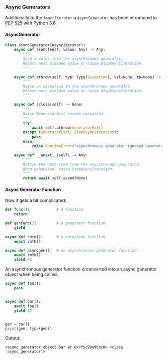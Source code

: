 ### Async Generators

Additionally to the `AsyncIterator` a `AsyncGenerator` has been introduced in
[PEP 525](https://peps.python.org/pep-0525/) with Python 3.6.

#### AsyncGenerator

```python
class AsyncGenerator(AsyncIterator):
    async def asend(self, value: Any) -> Any:
        """
        Send a value into the asynchronous generator.
        Return next yielded value or raise StopAsyncIteration.
        """

    async def athrow(self, typ: Type[Exception], val=None, tb=None) -> Any:
        """
        Raise an exception in the asynchronous generator.
        Return next yielded value or raise StopAsyncIteration.
        """

    async def aclose(self) -> None:
        """
        Raise GeneratorExit inside coroutine.
        """
        try:
            await self.athrow(GeneratorExit)
        except (GeneratorExit, StopAsyncIteration):
            pass
        else:
            raise RuntimeError("asynchronous generator ignored GeneratorExit")

    async def __anext__(self) -> Any:
        """
        Return the next item from the asynchronous generator.
        When exhausted, raise StopAsyncIteration.
        """
        return await self.asend(None)
```

#### Async Generator Function

Now it gets a bit complicated:

```python
def func():            # a function
    return

def genfunc():         # a generator function
    yield

async def coro():      # a coroutine function
    await smth()

async def asyncgen():  # an asynchronous generator function
    await smth()
    yield 42
```

An asynchronous generator function is converted into an async generator object
when being called.

```python
async def foo():
    pass


async def bar():
    await foo()
    yield 42


gen = bar()
print(gen, type(gen))
```

Output:

```
<async_generator object bar at 0x7f5c90e9bbc0> <class 'async_generator'>
```


```{admonition} Summary
```
